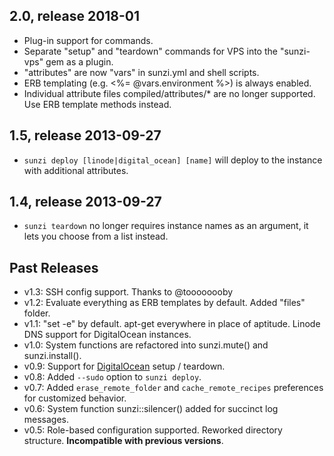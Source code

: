 ## 2.0, release 2018-01
* Plug-in support for commands.
* Separate "setup" and "teardown" commands for VPS into the "sunzi-vps" gem as a plugin.
* "attributes" are now "vars" in sunzi.yml and shell scripts.
* ERB templating (e.g. <%= @vars.environment %>) is always enabled.
* Individual attribute files compiled/attributes/* are no longer supported. Use ERB template methods instead.

## 1.5, release 2013-09-27
* `sunzi deploy [linode|digital_ocean] [name]` will deploy to the instance with additional attributes.

## 1.4, release 2013-09-27
* `sunzi teardown` no longer requires instance names as an argument, it lets you choose from a list instead.

## Past Releases
* v1.3: SSH config support. Thanks to @toooooooby
* v1.2: Evaluate everything as ERB templates by default. Added "files" folder.
* v1.1: "set -e" by default. apt-get everywhere in place of aptitude. Linode DNS support for DigitalOcean instances.
* v1.0: System functions are refactored into sunzi.mute() and sunzi.install().
* v0.9: Support for [DigitalOcean](https://www.digitalocean.com) setup / teardown.
* v0.8: Added `--sudo` option to `sunzi deploy`.
* v0.7: Added `erase_remote_folder` and `cache_remote_recipes` preferences for customized behavior.
* v0.6: System function sunzi::silencer() added for succinct log messages.
* v0.5: Role-based configuration supported. Reworked directory structure. **Incompatible with previous versions**.
